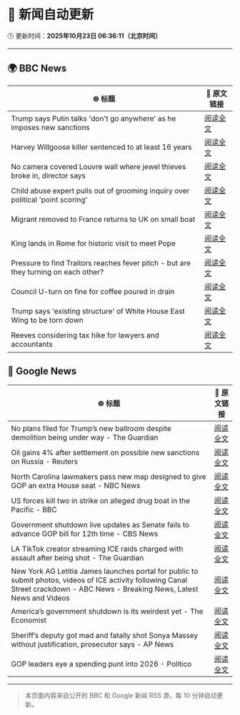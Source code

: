 # 🧠 新闻自动更新

🕒 更新时间：**2025年10月23日 06:36:11（北京时间）**

---

## 🌍 BBC News

| 🌐 标题 | 🔗 原文链接 |
|--------|-------------|
| Trump says Putin talks 'don't go anywhere' as he imposes new sanctions | [阅读全文](https://www.bbc.com/news/articles/cd6758pn6ylo?at_medium=RSS&at_campaign=rss) |
| Harvey Willgoose killer sentenced to at least 16 years | [阅读全文](https://www.bbc.com/news/articles/cvg7ezmly8lo?at_medium=RSS&at_campaign=rss) |
| No camera covered Louvre wall where jewel thieves broke in, director says | [阅读全文](https://www.bbc.com/news/articles/c9d6e2wv884o?at_medium=RSS&at_campaign=rss) |
| Child abuse expert pulls out of grooming inquiry over political 'point scoring' | [阅读全文](https://www.bbc.com/news/articles/c629zvnd5lno?at_medium=RSS&at_campaign=rss) |
| Migrant removed to France returns to UK on small boat | [阅读全文](https://www.bbc.com/news/articles/clykzx43v0po?at_medium=RSS&at_campaign=rss) |
| King lands in Rome for historic visit to meet Pope | [阅读全文](https://www.bbc.com/news/articles/c07mzye39djo?at_medium=RSS&at_campaign=rss) |
| Pressure to find Traitors reaches fever pitch - but are they turning on each other? | [阅读全文](https://www.bbc.com/news/articles/c87415422zdo?at_medium=RSS&at_campaign=rss) |
| Council U-turn on fine for coffee poured in drain | [阅读全文](https://www.bbc.com/news/articles/cg435gg66gpo?at_medium=RSS&at_campaign=rss) |
| Trump says 'existing structure' of White House East Wing to be torn down | [阅读全文](https://www.bbc.com/news/articles/czxn7lwzx5po?at_medium=RSS&at_campaign=rss) |
| Reeves considering tax hike for lawyers and accountants | [阅读全文](https://www.bbc.com/news/articles/c0mxwg70gkeo?at_medium=RSS&at_campaign=rss) |

## 📰 Google News

| 🌐 标题 | 🔗 原文链接 |
|--------|-------------|
| No plans filed for Trump’s new ballroom despite demolition being under way - The Guardian | [阅读全文](https://news.google.com/rss/articles/CBMikwFBVV95cUxNYlA1T2ZpeVBwNzhCeVQyU1RGMFp3ZVFZQVgteXhPc3dhVUdXNnpERDJydGJ4RXo3bzRBREx4YldMTDh1WldKVnItSDZMQkhZd1g5eTVveUZaQnVZUUYtWkZLY2NfSlV6b1VkMDZzaXdJRkphNUNxMEF4Ujd2bGwyVDEtOFZzYXRrTTVsOVhodzN2VkE?oc=5) |
| Oil gains 4% after settlement on possible new sanctions on Russia - Reuters | [阅读全文](https://news.google.com/rss/articles/CBMiugFBVV95cUxQcnBYMGdsTnNjRjd6elBoYW5TUzhMdzBEZjBEZ1RCNVE5VjlPRWJlU1hNdE12RlloWGVtYmlBR0lQczBtb3FmcFhfbHlzUnp0MVF3blNQZm9qUXVHNmRxMm02cnl6ZEY4dEpMT1BXS005U3hLUXJMTEdpSHFuUUwwN3V3aUs3TWVZQWJaNnJIZGN0cEIzbXR4VVY1eE14ODI0ajJ6WVhpTlIwZktNOHoyZWV5MkJKQV9IUnc?oc=5) |
| North Carolina lawmakers pass new map designed to give GOP an extra House seat - NBC News | [阅读全文](https://news.google.com/rss/articles/CBMiwgFBVV95cUxOQVNycG01YktlMzZETy1RTUJKMVZ3M2ozckRfeG1YTmtJLVNIOHl0REdzcXZ4QjIzNExVZ3loMUZKZWhtbW41Q1dPNXRUMEd0dzlFUUZDcldqR3BIUVdfeEgxdUZQdVB4aVBkU2lDOURIdmZqZ0plRDI2S1FlNGtyanI4V2xmNDNwcVVzaFRsdVNTNzVGZzNIQ0xoMkNaV1V6Z0E5alBPR0Y1VkNZVndNSlB5ckpNMlhFVHFHMFk5Y05WZ9IBVkFVX3lxTFAxTzUwNFRZUjV3VW1lblVRMzV6ZVoxaGdacFRPTklnNjI1WlVwWWlmd3RPeTJuYWVSUkVwOEJmbTBzRC1FWHVjWmlocVhZeTNZNVVTUWln?oc=5) |
| US forces kill two in strike on alleged drug boat in the Pacific - BBC | [阅读全文](https://news.google.com/rss/articles/CBMiWkFVX3lxTE0tcEE2c1lnTXBuZm93cEZmLW50OEt6ODZ3SlZoNC1rd2pucDVNU041TWV0WkNIQm85U211aW1yLXhUZnJXNzRfeFdYd2hLRlh1ODlhd3k0blF5UdIBX0FVX3lxTE9FVlRxbm5ZTXdUSUJTQTJOSEZDZW9wMlVGMVlDUnJTU0FMaElnRm9fR2V2RFdJNXlLVXB5RHFOQWJaUUJTcHB2djk2cWQxbXlVV3ZjNU5OajVfcVpGMFlz?oc=5) |
| Government shutdown live updates as Senate fails to advance GOP bill for 12th time - CBS News | [阅读全文](https://news.google.com/rss/articles/CBMiqgFBVV95cUxQVnZqTHA3RWVvT3MycGV4cFp4ckJtbUh3S3lsYVp1SjFMOHNwZ1dObFdadkhhc1V6N0xoWHB2VG5PTEJ0SDZublBVLXNjZ1BVdmsxS1ZpMEVpdXRWLTR3aWs0NW1FVXpLSGNINXhXRnZ3MVBoeXRnU3ZEZE9QbWZDb3RsY2g5dkN3SkR6cGtqcXpQcnZTRUFpVlRyLXR0WUZWWElaLUE5YlJjUdIBrwFBVV95cUxNUTBFRkptZlV3dE5tNGZ1T0YwT0VCcDU5OWVPZXJxQ2lIMXJ2b1ZUSU9BZzdsck5oUXBaNWdBM0hRSVJTQWlEU3c5TDZvWjRtN2ktRU5PcGVXMWdESV9NSERseUpfTWotYlRHRTAxaUZHUGxvekRTTVEtV2lpQ00xSGNQZ0liNXVONjJQLUZiSHV4RVk2NVRJUXZWcTZ3NFRIbFJHVG11X0hRYzVhU25r?oc=5) |
| LA TikTok creator streaming ICE raids charged with assault after being shot - The Guardian | [阅读全文](https://news.google.com/rss/articles/CBMiqgFBVV95cUxQN2wyYUgyT1F4UnpBSkNaRy1XZ1d2ekpsXy1DM3FvR2tEVkFpLUR5RTJMNFVlUkxGRDFzZTJ1dHdZZDRKQ1pZODZNb1JackNPa29yVWY4ZTFKNmh0TEJOajVTUkE0Y2laUzZlcTljZVV1WXllY2VZUUw2aHNMQUg0UkhHeGtKc3oxRGlqVFMyTkRDamRqb2szTlR5blhJQk1obXByQmYwUktKdw?oc=5) |
| New York AG Letitia James launches portal for public to submit photos, videos of ICE activity following Canal Street crackdown - ABC News - Breaking News, Latest News and Videos | [阅读全文](https://news.google.com/rss/articles/CBMiowFBVV95cUxPc282LThiaktwdHp4cGh5Q3ZsaHplQWI2MHgwZ2VSOWJFV2NTMmcyb2lZTkpYRk9EMmN2NFoxR2NsLXg3QmFodjVJMGwtcmplUndWbTk4eGgyVWJxaS1HaWdNV2k4eUZVdWdaMzZOOUQtcm9Hb3FBT09ab29GcWFqc1E1Mnhxdm5Ec3lXMUZTc0FnazBuRjl3YUlMb3cxWFd6NlY40gGoAUFVX3lxTE1oTzBVVFVQRVRhelhua0FFT1J0dlRuZVlxc1RrbHMwTWl5SXlvZUl0ZlMxMHgzMUx3TUFDZE1SRGlMQ2pjY0dYZDE5dUxfNUtCOGQ5Um9Zc1lhQTJSR01FT0NnRzJ5TDhDeFZoNkcyNUw3VW1BX1lCelhLSDFDZFY1WWJjMmRSUWFLQmZuY0x1b2x5SnNaVXM4amlIOHc0OHlvVlNzazhVQQ?oc=5) |
| America’s government shutdown is its weirdest yet - The Economist | [阅读全文](https://news.google.com/rss/articles/CBMioAFBVV95cUxQYlVkTVpBVEQtemtUTlA5d1hXZ2JYbXFNOWJNS2NwU2h5X0pZNU0zeTlBakhHcXcwcHYwMFJtWlRjekdqMkJpbTNlN2R0ZzVUMnlvTk90eklJTzdhcGRPYUJDU19TV1p6X0tvZzA3MDFTOXh2QWRCNlR0MlF2QUNiaEIxNUhFbXZjWk5kdGtLWF9BM2xIYy02QlZyYTNtMUgt?oc=5) |
| Sheriff’s deputy got mad and fatally shot Sonya Massey without justification, prosecutor says - AP News | [阅读全文](https://news.google.com/rss/articles/CBMiqwFBVV95cUxPTGJLSUxBQ1RMeEdkS25nTDdGX3U4dUVndEQ2c1g2Z0VuMFRlX2xrX2Y1cVRsazhCXzZ6bzRITDI2Uk9LN3dfSGVCV2NkNU52RktJMmlCb0ZXTVYtV0Q3LWtqclVZTE1WUkRVV2oxOTBkWXRKWTFYeU5BeEp3N0pXZlNSRUFxZ25JbXZaUk5PWjFuVDZaRm9kTllLd3dRNENiTU43NTRvaU0zLUE?oc=5) |
| GOP leaders eye a spending punt into 2026 - Politico | [阅读全文](https://news.google.com/rss/articles/CBMimgFBVV95cUxQWTBWeHZWZ1ptNms3RjYtYTRwclBqTUNJYXlFbEVxRHFnM1B0WWMycGVTdEM3YU82ZWx2emNrcTI0U1RBa3RBQWlIaFN1dThuY3BFUS1Kd2N5Q0NxaERTQVpTUVdGdjY0VEhTaFBxbk5XdE9sX0NmRTdobHBFVVV1QmwtMXFRNDMwOE1QaG5ULU41eXpndlZOZTN3?oc=5) |

---
> 本页面内容来自公开的 BBC 和 Google 新闻 RSS 源，每 10 分钟自动更新。